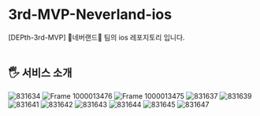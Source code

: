# 3rd-MVP-Neverland-ios
[DEPth-3rd-MVP] 🧚네버랜드🧚 팀의 ios 레포지토리 입니다.
<br>
<br>

## 🖐️ 서비스 소개
![831634](https://github.com/user-attachments/assets/6e34d086-950f-4c6d-8e1c-16efc32e846d)
![Frame 1000013476](https://github.com/user-attachments/assets/fddf672a-5d81-4547-804f-54ae453c25dc)
![Frame 1000013475](https://github.com/user-attachments/assets/ffecae54-9674-40bf-89f2-b82a242ff01b)
![831637](https://github.com/user-attachments/assets/58f55b63-4258-42ad-bdac-a4839b211e68)
![831639](https://github.com/user-attachments/assets/f713bf17-dcde-4dae-97bb-7fe1c281933e)
![831641](https://github.com/user-attachments/assets/7cf7cf77-58dd-4bc1-9c09-7445c4065669)
![831642](https://github.com/user-attachments/assets/c669c803-3df1-4251-b095-b7b8133877a6)
![831643](https://github.com/user-attachments/assets/37efafea-56d0-47af-bdfd-5e076d7c5009)
![831644](https://github.com/user-attachments/assets/c0cee067-e038-49c6-9e22-8e8da4978af4)
![831645](https://github.com/user-attachments/assets/3e77c92e-d054-4b84-9cda-62056c803101)
![831647](https://github.com/user-attachments/assets/f9d7ccff-fcdc-4baf-b73f-e4465d06be72)
